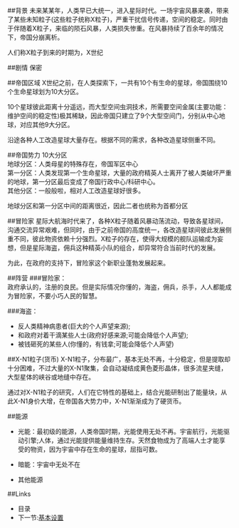 ##背景
未来某某年，人类早已大统一，进入星际时代。一场宇宙风暴来袭，带来了某些未知粒子(这些粒子统称X粒子)，严重干扰信号传递，空间的稳定。同时由于伴随着X粒子，来临的陨石风暴，人类损失惨重。在风暴持续了百余年的情况下，帝国分崩离析。  
  
人们称X粒子到来的时期为，X世纪

##剧情
保密
  
##帝国区域
X世纪之前，在人类探索下，一共有10个有生命的星球，帝国围绕10个生命星球划为10大分区。  
  
10个星球彼此距离十分遥远，而大型空间虫洞技术，所需要空间金属(主要功能：维护空间的稳定性)极其稀缺，因此帝国只建立了9个大型空间门，分别从中心地球，对应其他9大分区。  
  
沿途各种人工改造星球大量存在。根据不同的需求，各种改造星球侧重不同。    
  
##帝国势力
10大分区  
地球分区：人类母星的特殊存在，帝国军区中心  
第一分区：人类发现第一个生命星球，大量的政府精英人士离开了被人类破坏严重的地球，第一分区最后变成了帝国行政中心/科研中心。  
其他分区：一般般啦，相对人工改造星球好很多。 
  
地球分区和第一分区中间的距离很近，因此二者也统称为首都分区  

##冒险家
星际大航海时代来了，各种X粒子随着风暴动荡流动，导致各星球间，沟通交流异常艰难，但同时，由于之前帝国的高度统一，各改造星球间彼此发展侧重不同，彼此物资依赖十分强烈。X粒子的存在，使得大规模的舰队运输成为妄想，但是星际海盗，佣兵这种精英小队的组合，却异常符合当前时代的发展。  
  
为此，在政府的支持下，冒险家这个新职业蓬勃发展起来。
  
##阵营
###冒险家：  
政府承认的，注册的良民。但是实际情况你懂的，海盗，佣兵，杀手，人人都能成为冒险家，不要小巧人民的智慧。  
  
###海盗：  
- 反人类精神病患者(巨大的个人声望来源);  
- 和政府对着干滴某些人士(政府好感来源;可能会降低个人声望);  
- 被钱砸死的某些人(你懂的，有钱拿;可能会降低个人声望)  
  
##X-N1粒子(货币)
X-N1粒子，分布最广，基本无处不再，十分稳定，但是提取却十分困难，不过大量的X-N1聚集，会自动凝结成黄色菱形晶体，很多流星夹缝，大型星体的峡谷或地缝中存在。  
  
通过对X-N1粒子的研究，人们在它特性的基础上，结合光能研制出了能量块，从此X-N1身价大增，在帝国各大势力中，X-N1渐渐成为了硬货币。  
  
##能源
- 光能：最初级的能源，人类帝国时期，光能使用无处不再。宇宙航行，光能驱动引擎;人体，通过光能提供能量维持生存。天然食物成为了高端人士才能享受的物资，因为宇宙中存在生命的星球，屈指可数。

- 暗能：宇宙中无处不在
- 其他能源

##Links
- 目录
- 下一节:[基本设置](01.1.md)

